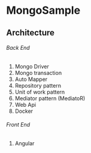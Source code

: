 # MongoSample

## Architecture

###### Back End
1. Mongo Driver
2. Mongo transaction
3. Auto Mapper
5. Repository pattern
6. Unit of work pattern
7. Mediator pattern (MediatoR)
8. Web Api
9. Docker

###### Front End
1. Angular

